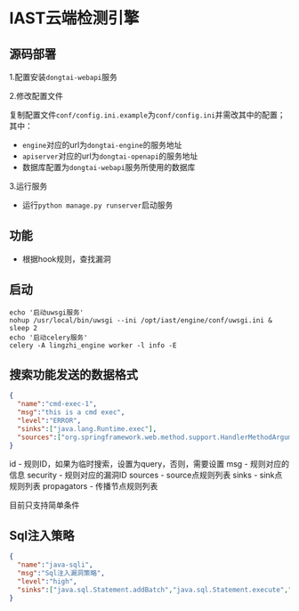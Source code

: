 # IAST云端检测引擎

## 源码部署

1.配置安装`dongtai-webapi`服务

2.修改配置文件

复制配置文件`conf/config.ini.example`为`conf/config.ini`并需改其中的配置；其中：

- `engine`对应的url为`dongtai-engine`的服务地址
- `apiserver`对应的url为`dongtai-openapi`的服务地址
- 数据库配置为`dongtai-webapi`服务所使用的数据库

3.运行服务 

- 运行`python manage.py runserver`启动服务

## 功能
- 根据hook规则，查找漏洞

## 启动
```shell script
echo '启动uwsgi服务'
nohup /usr/local/bin/uwsgi --ini /opt/iast/engine/conf/uwsgi.ini &
sleep 2
echo '启动celery服务'
celery -A lingzhi_engine worker -l info -E
```

## 搜索功能发送的数据格式
```json
{
  "name":"cmd-exec-1",
  "msg":"this is a cmd exec",
  "level":"ERROR",
  "sinks":["java.lang.Runtime.exec"],
  "sources":["org.springframework.web.method.support.HandlerMethodArgumentResolverComposite.resolveArgument"]
}
```

id - 规则ID，如果为临时搜索，设置为query，否则，需要设置
msg - 规则对应的信息
security - 规则对应的漏洞ID
sources - source点规则列表
sinks - sink点规则列表
propagators - 传播节点规则列表

目前只支持简单条件

## Sql注入策略
```json
{
  "name":"java-sqli",
  "msg":"Sql注入漏洞策略",
  "level":"high",
  "sinks":["java.sql.Statement.addBatch","java.sql.Statement.execute","java.sql.Statement.executeQuery","java.sql.Connection.prepareCall","java.sql.Connection.prepareStatement"]
}
```
